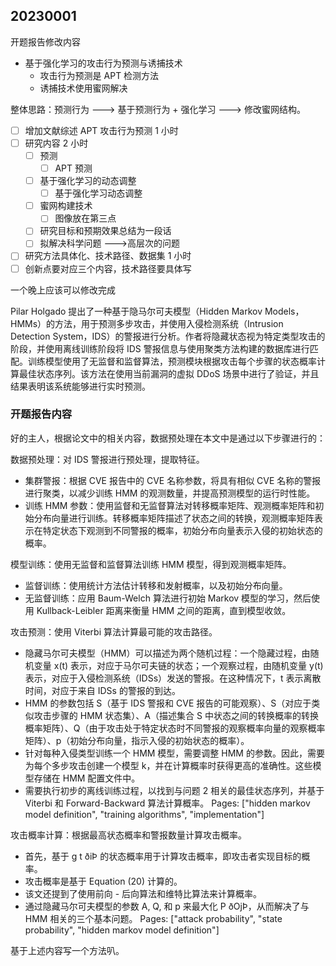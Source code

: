 ## 20230001

开题报告修改内容

- 基于强化学习的攻击行为预测与诱捕技术
	- 攻击行为预测是 APT 检测方法
	- 诱捕技术使用蜜网解决

整体思路：预测行为 ---> 基于预测行为 + 强化学习 ---> 修改蜜网结构。

- [ ] 增加文献综述 APT 攻击行为预测 1 小时
- [ ] 研究内容 2 小时
	- [ ] 预测
		- [ ] APT 预测
	- [ ] 基于强化学习的动态调整
		- [ ] 基于强化学习动态调整
	- [ ] 蜜网构建技术
		- [ ] 图像放在第三点
	- [ ] 研究目标和预期效果总结为一段话
	- [ ] 拟解决科学问题 --->高层次的问题
- [ ] 研究方法具体化、技术路径、数据集 1 小时
- [ ] 创新点要对应三个内容，技术路径要具体写

一个晚上应该可以修改完成

Pilar Holgado 提出了一种基于隐马尔可夫模型（Hidden Markov Models，HMMs）的方法，用于预测多步攻击，并使用入侵检测系统（Intrusion Detection System，IDS）的警报进行分析。作者将隐藏状态视为特定类型攻击的阶段，并使用离线训练阶段将 IDS 警报信息与使用聚类方法构建的数据库进行匹配。训练模型使用了无监督和监督算法，预测模块根据攻击每个步骤的状态概率计算最佳状态序列。该方法在使用当前漏洞的虚拟 DDoS 场景中进行了验证，并且结果表明该系统能够进行实时预测。

### 开题报告内容

好的主人，根据论文中的相关内容，数据预处理在本文中是通过以下步骤进行的：

数据预处理：对 IDS 警报进行预处理，提取特征。

- 集群警报：根据 CVE 报告中的 CVE 名称参数，将具有相似 CVE 名称的警报进行聚类，以减少训练 HMM 的观测数量，并提高预测模型的运行时性能。
- 训练 HMM 参数：使用监督和无监督算法对转移概率矩阵、观测概率矩阵和初始分布向量进行训练。转移概率矩阵描述了状态之间的转换，观测概率矩阵表示在特定状态下观测到不同警报的概率，初始分布向量表示入侵的初始状态的概率。

模型训练：使用无监督和监督算法训练 HMM 模型，得到观测概率矩阵。

- 监督训练：使用统计方法估计转移和发射概率，以及初始分布向量。
- 无监督训练：应用 Baum-Welch 算法进行初始 Markov 模型的学习，然后使用 Kullback-Leibler 距离来衡量 HMM 之间的距离，直到模型收敛。

攻击预测：使用 Viterbi 算法计算最可能的攻击路径。

- 隐藏马尔可夫模型（HMM）可以描述为两个随机过程：一个隐藏过程，由随机变量 x(t) 表示，对应于马尔可夫链的状态；一个观察过程，由随机变量 y(t) 表示，对应于入侵检测系统（IDSs）发送的警报。在这种情况下，t 表示离散时间，对应于来自 IDSs 的警报的到达。
- HMM 的参数包括 S（基于 IDS 警报和 CVE 报告的可能观察）、S（对应于类似攻击步骤的 HMM 状态集）、A（描述集合 S 中状态之间的转换概率的转换概率矩阵）、Q（由于攻击处于特定状态时不同警报的观察概率向量的观察概率矩阵）、p（初始分布向量，指示入侵的初始状态的概率）。
- 针对每种入侵类型训练一个 HMM 模型，需要调整 HMM 的参数。因此，需要为每个多步攻击创建一个模型 k，并在计算概率时获得更高的准确性。这些模型存储在 HMM 配置文件中。
- 需要执行初步的离线训练过程，以找到与问题 2 相关的最佳状态序列，并基于 Viterbi 和 Forward-Backward 算法计算概率。 Pages: ["hidden markov model definition", "training algorithms", "implementation"]

攻击概率计算：根据最高状态概率和警报数量计算攻击概率。

- 首先，基于 g t ðiÞ 的状态概率用于计算攻击概率，即攻击者实现目标的概率。
- 攻击概率是基于 Equation (20) 计算的。
- 该文还提到了使用前向 - 后向算法和维特比算法来计算概率。
- 通过隐藏马尔可夫模型的参数 A, Q, 和 p 来最大化 P ðOjÞ，从而解决了与 HMM 相关的三个基本问题。 Pages: ["attack probability", "state probability", "hidden markov model definition"]

基于上述内容写一个方法叭。

